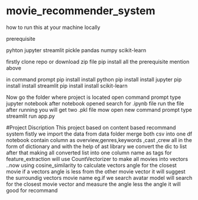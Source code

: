 # movie_recommender_system

how to run this at your machine locally 



prerequisite

pyhton
jupyter
streamlit
pickle
pandas
numpy
scikit-learn


firstly 
clone repo or download zip file 
pip install all the prerequisite mention above 

in command prompt
pip install install python
pip install install jupyter
pip install install streamlit
pip install install scikit-learn


Now go the folder where project is located
open command prompt type jupyter notebook 
after notebook opened search for .ipynb file
run the file after running you will get two .pkl file
mow open new command prompt type streamlit run app.py




#Project Discription
This project based on content based recommand system 
fistly we import the data from data folder merge both csv into one df
notebook contain column as overview,genres,keywords	,cast	,crew all in the form of dictionary  and with the help of ast library we convert the dic to list 
after that making all converted list into one column name as tags for feature_extraction will use CountVectorizer to make all movies into vectors 
..now using cosine_similarity to calculate vectors angle for the closest movie if a vectors angle is less from the other movie vector it will suggest the surroundig vectors movie name eg.if we search avatar model will search for the closest movie vector and measure the angle less the angle it will good for recommand 
